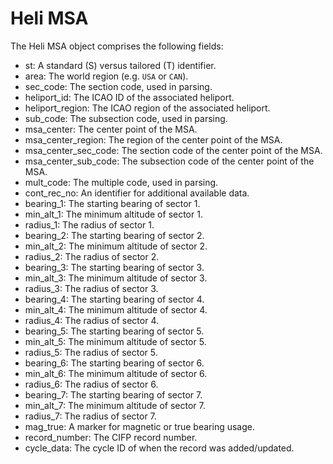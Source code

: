 # Heli MSA

The Heli MSA object comprises the following fields:

- st: A standard (S) versus tailored (T) identifier.
- area: The world region (e.g. `USA` or `CAN`).
- sec_code: The section code, used in parsing.
- heliport_id: The ICAO ID of the associated heliport.
- heliport_region: The ICAO region of the associated heliport.
- sub_code: The subsection code, used in parsing.
- msa_center: The center point of the MSA.
- msa_center_region: The region of the center point of the MSA.
- msa_center_sec_code: The section code of the center point of the MSA.
- msa_center_sub_code: The subsection code of the center point of the MSA.
- mult_code: The multiple code, used in parsing.
- cont_rec_no: An identifier for additional available data.
- bearing_1: The starting bearing of sector 1.
- min_alt_1: The minimum altitude of sector 1.
- radius_1: The radius of sector 1.
- bearing_2: The starting bearing of sector 2.
- min_alt_2: The minimum altitude of sector 2.
- radius_2: The radius of sector 2.
- bearing_3: The starting bearing of sector 3.
- min_alt_3: The minimum altitude of sector 3.
- radius_3: The radius of sector 3.
- bearing_4: The starting bearing of sector 4.
- min_alt_4: The minimum altitude of sector 4.
- radius_4: The radius of sector 4.
- bearing_5: The starting bearing of sector 5.
- min_alt_5: The minimum altitude of sector 5.
- radius_5: The radius of sector 5.
- bearing_6: The starting bearing of sector 6.
- min_alt_6: The minimum altitude of sector 6.
- radius_6: The radius of sector 6.
- bearing_7: The starting bearing of sector 7.
- min_alt_7: The minimum altitude of sector 7.
- radius_7: The radius of sector 7.
- mag_true: A marker for magnetic or true bearing usage.
- record_number: The CIFP record number.
- cycle_data: The cycle ID of when the record was added/updated.
